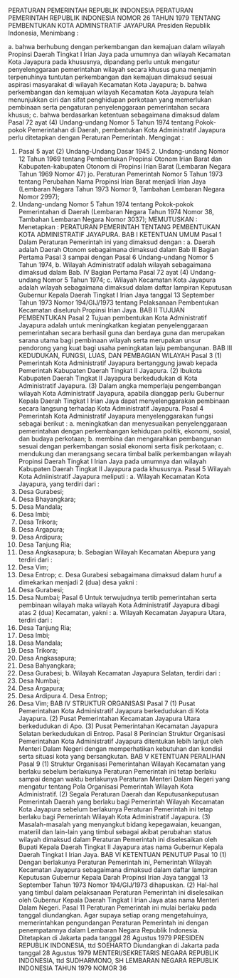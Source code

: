  PERATURAN PEMERINTAH REPUBLIK INDONESIA PERATURAN PEMERINTAH REPUBLIK INDONESIA NOMOR 26 TAHUN 1979 TENTANG PEMBENTUKAN KOTA ADMINSTRATIF JAYAPURA Presiden Republik Indonesia,
Menimbang :

a. bahwa berhubung dengan perkembangan dan kemajuan dalam wilayah Propinsi Daerah Tingkat I Irian Jaya pada umumnya dan wilayah Kecamatan Kota Jayapura pada khususnya, dipandang perlu untuk mengatur penyelenggaraan pemerintahan wilayah secara khusus guna menjamin terpenuhinya tuntutan perkembangan dan kemajuan dimaksud sesuai aspirasi masyarakat di wilayah Kecamatan Kota Jayapura;
b. bahwa perkembangan dan kemajuan wilayah Kecamatan Kota Jayapura telah menunjukkan ciri dan sifat penghidupan perkotaan yang memerlukan pembinaan serta pengaturan penyelenggaraan pemerintahan secara khusus;
c. bahwa berdasarkan ketentuan sebagaimana dimaksud dalam Pasal 72 ayat (4) Undang-undang Nomor 5 Tahun 1974 tentang Pokok- pokok Pemerintahan di Daerah, pembentukan Kota Administratif Jayapura perlu ditetapkan dengan Peraturan Pemerintah.
Mengingat :

1. Pasal 5 ayat (2) Undang-Undang Dasar 1945 2. Undang-undang Nomor 12 Tahun 1969 tentang Pembentukan Propinsi Otonom Irian Barat dan Kabupaten-kabupaten Otonom di Propinsi Irian Barat (Lembaran Negara Tahun 1969 Nomor 47) jo. Peraturan Pemerintah Nomor 5 Tahun 1973 tentang Perubahan Nama Propinsi Irian Barat menjadi Irian Jaya (Lembaran Negara Tahun 1973 Nomor 9, Tambahan Lembaran Negara Nomor 2997);
3. Undang-undang Nomor 5 Tahun 1974 tentang Pokok-pokok Pemerintahan di Daerah (Lembaran Negara Tahun 1974 Nomor 38, Tambahan Lembaran Negara Nomor 3037);
MEMUTUSKAN :
 Menetapkan : PERATURAN PEMERINTAH TENTANG PEMBENTUKAN KOTA ADMINISTRATIF JAYAPURA.
BAB I KETENTUAN UMUM
Pasal 1
Dalam Peraturan Pemerintah ini yang dimaksud dengan :
a. Daerah adalah Daerah Otonom sebagaimana dimaksud dalam Bab III Bagian Pertama Pasal 3 sampai dengan Pasal 6 Undang-undang Nomor 5 Tahun 1974, b. Wilayah Administratif adalah wilayah sebagaimana dimaksud dalam Bab. IV Bagian Pertama Pasal 72 ayat (4) Undang-undang Nomor 5 Tahun 1974;
c. Wilayah Kecamatan Kota Jayapura adalah wilayah sebagaimana dimaksud dalam daftar lampiran Keputusan Gubernur Kepala Daerah Tingkat I Irian Jaya tanggal 13 September Tahun 1973 Nomor 194/GIJ/1973 tentang Pelaksanaan Pembentukan Kecamatan diseluruh Propinsi Irian Jaya.
BAB II TUJUAN PEMBENTUKAN
Pasal 2
Tujuan pembentukan Kota Administratif Jayapura adalah untuk meningkatkan kegiatan penyelenggaraan pemerintahan secara berhasil guna dan berdaya guna dan merupakan sarana utama bagi pembinaan wilayah serta merupakan unsur pendorong yang kuat bagi usaha peningkatan laju pembangunan.
BAB III KEDUDUKAN, FUNGSI, LUAS, DAN PEMBAGIAN WILAYAH
Pasal 3
(1) Pemerintah Kota Administratif Jayapura bertanggung jawab kepada Pemerintah Kabupaten Daerah Tingkat II Jayapura.
(2) Ibukota Kabupaten Daerah Tingkat II Jayapura berkedudukan di Kota Administratif Jayapura.
(3) Dalam angka memperlaju pengembangan wilayah Kota Administratif Jayapura, apabila dianggap perlu Gubernur Kepala Daerah Tingkat I Irian Jaya dapat menyelenggarakan pembinaan secara langsung terhadap Kota Administratif Jayapura.
Pasal 4
Pemerintah Kota Administratif Jayapura menyelenggarakan fungsi sebagai berikut :
a. meningkatkan dan menyesuaikan penyelenggaraan pemerintahan dengan perkembangan kehidupan politik, ekonomi, sosial, dan budaya perkotaan;
b. membina dan mengarahkan pembangunan sesuai dengan perkembangan sosial ekonomi serta fisik perkotaan;
c. mendukung dan merangsang secara timbal balik perkembangan wilayah Propinsi Daerah Tingkat I Irian Jaya pada umumnya dan wilayah Kabupaten Daerah Tingkat II Jayapura pada khususnya.
Pasal 5
Wilayah Kota Adniinistratif Jayapura meliputi :
a. Wilayah Kecamatan Kota Jayapura, yang terdiri dari :
1. Desa Gurabesi;
2. Desa Bhayangkara;
3. Desa Mandala;
4. Desa Imbi;
5. Desa Trikora;
6. Desa Argapura;
7. Desa Ardipura;
8. Desa Tanjung Ria;
9. Desa Angkasapura;
b. Sebagian Wilayah Kecamatan Abepura yang terdiri dari :
1. Desa Vim;
2. Desa Entrop;
c. Desa Gurabesi sebagaimana dimaksud dalam huruf a dimekarkan menjadi 2 (dua) desa yakni :
1. Desa Gurabesi;
2. Desa Numbai;
Pasal 6
Untuk terwujudnya tertib pemerintahan serta pembinaan wilayah maka wilayah Kota Administratif Jayapura dibagi atas 2 (dua) Kecamatan, yakni :
a. Wilayah Kecamatan Jayapura Utara, terdiri dari :
1. Desa Tanjung Ria;
2. Desa Imbi;
3. Desa Mandala;
4. Desa Trikora;
5. Desa Angkasapura;
6. Desa Bahyangkara;
7. Desa Gurabesi;
b. Wilayah Kecamatan Jayapura Selatan, terdiri dari :
1. Desa Numbai;
2. Desa Argapura;
3. Desa Ardipura 4. Desa Entrop;
5. Desa Vim;
BAB IV STRUKTUR ORGANISASI
Pasal 7
(1) Pusat Pemerintahan Kota Administratif Jayapura berkedudukan di Kota Jayapura.
(2) Pusat Pemerintahan Kecamatan Jayapura Utara berkedudukan di Apo.
(3) Pusat Pemerintahan Kecamatan Jayapura Selatan berkedudukan di Entrop.
Pasal 8
Perincian Struktur Organisasi Pemerintahan Kota Administratif Jayapura ditentukan lebih lanjut oleh Menteri Dalam Negeri dengan memperhatikan kebutuhan dan kondisi serta situasi kota yang bersangkutan.
BAB V KETENTUAN PERALIHAN
Pasal 9
(1) Struktur Organisasi Pemerintahan Wilayah Kecamatan yang berlaku sebelum berlakunya Peraturan Pemerintah ini tetap berlaku sampai dengan waktu berlakunya Peraturan Menteri Dalam Negeri yang mengatur tentang Pola Organisasi Pemerintah Wilayah Kota Administratif.
(2) Segala Peraturan Daerah dan Keputusankeputusan Pemerintah Daerah yang berlaku bagi Pemerintah Wilayah Kecamatan Kota Jayapura sebelum berlakunya Peraturan Pemerintah ini tetap berlaku bagi Pemerintah Wilayah Kota Administratif Jayapura.
(3) Masalah-masalah yang menyangkut bidang kepegawaian, keuangan, materiil dan lain-lain yang timbul sebagai akibat perubahan status wilayah dimaksud dalam Peraturan Pemerintah ini diselesaikan oleh Bupati Kepala Daerah Tingkat II Jayapura atas nama Gubernur Kepala Daerah Tingkat I Irian Jaya.
BAB VI KETENTUAN PENUTUP
Pasal 10
(1) Dengan berlakunya Peraturan Pemerintah ini, Pemerintah Wilayah Kecamatan Jayapura sebagaimana dimaksud dalam daftar lampiran Keputusan Gubernur Kepala Darah Propinsi Irian Jaya tanggal 13 September Tahun 1973 Nomor 194/GIJ/1973 dihapuskan.
(2) Hal-hal yang timbul dalam pelaksanaan Peraturan Pemerintah ini diselesaikan oleh Gubernur Kepala Daerah Tingkat I Irian Jaya atas nama Menteri Dalam Negeri.
Pasal 11
Peraturan Pemerintah ini mulai berlaku pada tanggal diundangkan. Agar supaya setiap orang mengetahuinya, memerintahkan pengundangan Peraturan Pemerintah ini dengan penempatannya dalam Lembaran Negara Republik Indonesia. Ditetapkan di Jakarta pada tanggal 28 Agustus 1979 PRESIDEN REPUBLIK INDONESIA, ttd SOEHARTO Diundangkan di Jakarta pada tanggal 28 Agustus 1979 MENTERI/SEKRETARIS NEGARA REPUBLIK INDONESIA, ttd SUDHARMONO, SH LEMBARAN NEGARA REPUBLIK INDONESIA TAHUN 1979 NOMOR 36